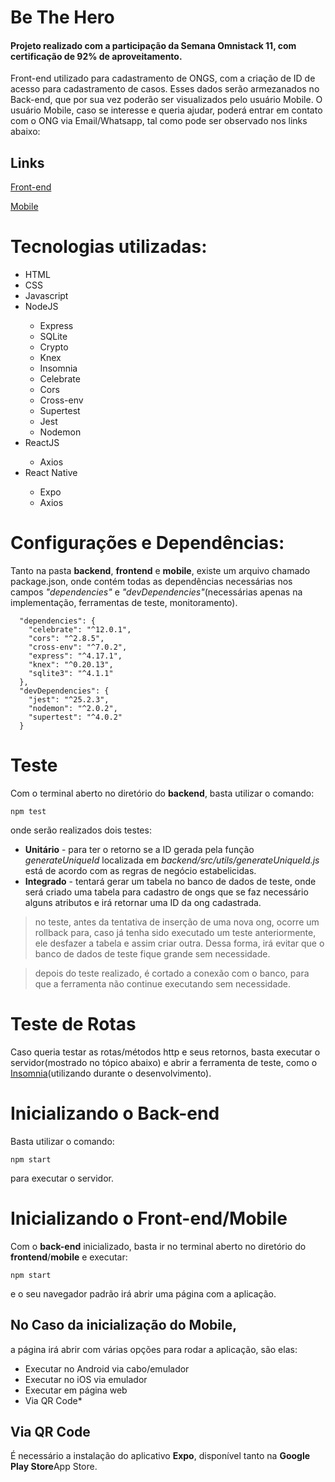 <h1> Be The Hero </h1>
<h4>Projeto realizado com a participação da Semana Omnistack 11, com certificação de 92% de aproveitamento. </h4>
Front-end utilizado para cadastramento de ONGS, com a criação de ID de acesso para cadastramento de casos. Esses dados serão armezanados no Back-end, que por sua vez poderão ser visualizados pelo usuário Mobile. O usuário Mobile, caso se interesse e queria ajudar, poderá entrar em contato com o ONG via Email/Whatsapp, tal como pode ser observado nos links abaixo:

<h2>Links</h2>
<a href="https://www.youtube.com/watch?v=VxyL6S9u4dU">Front-end</a>

<a href="https://www.youtube.com/watch?v=3aEiM8QsFQQ">Mobile</a>

<h1> Tecnologias utilizadas: </h1>
<ul>
  <li>HTML</li>
  <li>CSS</li>
  <li>Javascript</li>
  <li>NodeJS</li>
    <ul>
      <li>Express</li>
      <li>SQLite</li>
      <li>Crypto</li>
      <li>Knex</li>
      <li>Insomnia</li>
      <li>Celebrate</li>
      <li>Cors</li>
      <li>Cross-env</li>
      <li>Supertest</li>
      <li>Jest</li>
      <li>Nodemon</li>
    </ul>
  <li>ReactJS</li>
   <ul>
    <li>Axios</li>
   </ul>
  <li>React Native</li>
      <ul>
        <li>Expo</li>
        <li>Axios</li>
      </ul>
</ul>


<h1>Configurações e Dependências:</h1>
Tanto na pasta <strong>backend</strong>, <strong>frontend</strong> e <strong>mobile</strong>, existe um arquivo chamado package.json, onde contém todas as dependências necessárias nos campos <em>"dependencies"</em> e <em>"devDependencies"</em>(necessárias apenas na implementação, ferramentas de teste, monitoramento).

```
  "dependencies": {
    "celebrate": "^12.0.1",
    "cors": "^2.8.5",
    "cross-env": "^7.0.2",
    "express": "^4.17.1",
    "knex": "^0.20.13",
    "sqlite3": "^4.1.1"
  },
  "devDependencies": {
    "jest": "^25.2.3",
    "nodemon": "^2.0.2",
    "supertest": "^4.0.2"
  }
```

<h1>Teste</h1>
Com o terminal aberto no diretório do <strong>backend</strong>, basta utilizar o comando:

```
npm test
```
onde serão realizados dois testes:
<ul>
  <li><strong>Unitário</strong> - para ter o retorno se a ID gerada pela função <em>generateUniqueId</em> localizada em <em>backend/src/utils/generateUniqueId.js</em> está de acordo com as regras de negócio estabelicidas.</li>


  <li><strong>Integrado</strong> - tentará gerar um tabela no banco de dados de teste, onde será criado uma tabela para cadastro de ongs que se faz necessário alguns atributos e irá retornar uma ID da ong cadastrada.</li>
</ul>

>no teste, antes da tentativa de inserção de uma nova ong, ocorre um rollback para, caso já tenha sido executado um teste anteriormente, ele desfazer a tabela e assim criar outra. Dessa forma, irá evitar que o banco de dados de teste fique grande sem necessidade.

>depois do teste realizado, é cortado a conexão com o banco, para que a ferramenta não continue executando sem necessidade.

<h1>Teste de Rotas</h1>
Caso queria testar as rotas/métodos http e seus retornos, basta executar o servidor(mostrado no tópico abaixo) e abrir a ferramenta de teste, como o <a href="https://insomnia.rest/"> Insomnia</a>(utilizando durante o desenvolvimento).


<h1>Inicializando o Back-end</h1>
Basta utilizar o comando:

```
npm start
```

para executar o servidor.


<h1>Inicializando o Front-end/Mobile</h1>
Com o <strong>back-end</strong> inicializado, basta ir no terminal aberto no diretório do <strong>frontend</strong>/<strong>mobile</strong> e executar:

```
npm start
```
e o seu navegador padrão irá abrir uma página com a aplicação.

<h2>No Caso da inicialização do Mobile,</h2>
a página irá abrir com várias opções para rodar a aplicação, são elas:
<ul>
  <li>Executar no Android via cabo/emulador</li>
  <li>Executar no iOS via emulador</li>
  <li>Executar em página web</li>
  <li>Via QR Code*</li>
</ul>
<h2>Via QR Code</h2> É necessário a instalação do aplicativo <strong>Expo</strong>, disponível tanto na <strong>Google Play Store</strong como na <strong>App Store</strong>.

